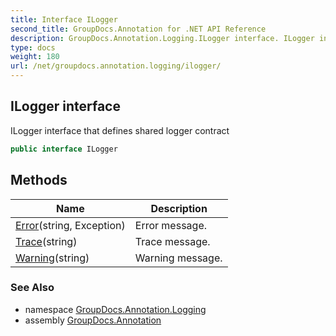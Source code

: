 ```yaml
---
title: Interface ILogger
second_title: GroupDocs.Annotation for .NET API Reference
description: GroupDocs.Annotation.Logging.ILogger interface. ILogger interface that defines shared logger contract
type: docs
weight: 180
url: /net/groupdocs.annotation.logging/ilogger/
---
```

## ILogger interface

ILogger interface that defines shared logger contract

```csharp
public interface ILogger
```

## Methods

| Name | Description |
| --- | --- |
| [Error](../../groupdocs.annotation.logging/ilogger/error/)(string, Exception) | Error message. |
| [Trace](../../groupdocs.annotation.logging/ilogger/trace/)(string) | Trace message. |
| [Warning](../../groupdocs.annotation.logging/ilogger/warning/)(string) | Warning message. |

### See Also

* namespace [GroupDocs.Annotation.Logging](../../groupdocs.annotation.logging/)
* assembly [GroupDocs.Annotation](../../)


